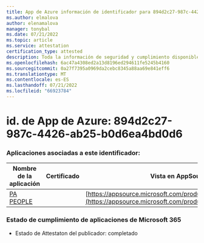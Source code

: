 ```yaml
---
title: App de Azure información de identificador para 894d2c27-987c-4426-ab25-b0d6ea4bd0d6
ms.author: elmalova
author: elenamalova
manager: tonybal
ms.date: 07/21/2022
ms.topic: article
ms.service: attestation
certification_type: attested
description: Toda la información de seguridad y cumplimiento disponible para 894d2c27-987c-4426-ab25-b0d6ea4bd0d6.
ms.openlocfilehash: 6ac47a4308ed2a13d8196ed294611fe5245b4160
ms.sourcegitcommit: 0a27f7395a0969da2cebc8345a88aa69e841eff6
ms.translationtype: MT
ms.contentlocale: es-ES
ms.lasthandoff: 07/21/2022
ms.locfileid: "66923784"
---
```

# <a name="azure-app-id-894d2c27-987c-4426-ab25-b0d6ea4bd0d6"></a>id. de App de Azure: 894d2c27-987c-4426-ab25-b0d6ea4bd0d6


### <a name="apps-associated-with-this-id"></a>Aplicaciones asociadas a este identificador:
| **Nombre de la aplicación** | **Certificado** | **Vista en AppSource** |
|--------------|---------------|-----------------------|
| [PA PEOPLE](../forward/WA200002948.md) |  | [https://appsource.microsoft.com/product/office/WA200002948](https://appsource.microsoft.com/product/office/WA200002948) |

### <a name="microsoft-365-app-compliance-status"></a>Estado de cumplimiento de aplicaciones de Microsoft 365
- Estado de Attestaton del publicador: completado
